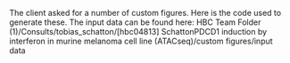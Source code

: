 The client asked for a number of custom figures. Here is the code used to generate these. The input data can be found here: HBC Team Folder (1)/Consults/tobias_schatton/[hbc04813] SchattonPDCD1 induction by interferon in murine melanoma cell line (ATACseq)/custom figures/input data
